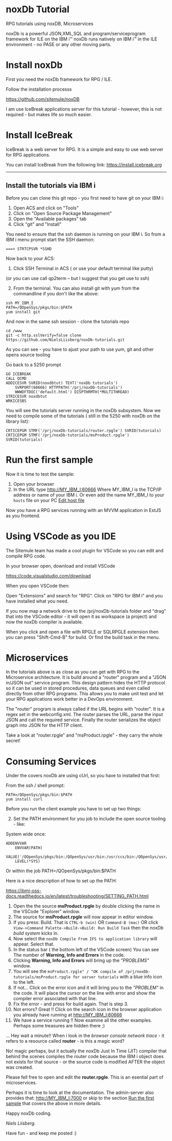 # noxDb Tutorial 
RPG tutorials using noxDB, Microservices

noxDb is a powerful JSON,XML,SQL and program/serviceprogram framework for ILE on the IBM i™
noxDb runs natively on IBM i™ in the ILE environment - no PASE or any other moving parts.

# Install noxDb
First you need the noxDb framework for RPG / ILE. 

Follow the installation processs 

https://github.com/sitemule/noxDB


I am use IceBreak applications server for this tutorial - however, this is not required - but makes life so much easier.

# Install IceBreak
IceBreak is a web server for RPG. It is a simple and easy to use web server for RPG applications.

You can install IceBreak from the following link:
https://install.icebreak.org



___
## Install the tutorials via IBM i

Before you can clone this git repo - you first need to have git on your IBM i:

1) Open ACS and click on "Tools"
2) Click on "Open Source Package Management"
3) Open the "Available packages" tab
4) Click "git" and "Install"

You need to ensure that the ssh daemon is running on your IBM i. So from a IBM i menu prompt start the SSH daemon:

```
===> STRTCPSVR *SSHD
```

Now back to your ACS:

1) Click SSH Terminal in ACS ( or use your default terminal like putty) 

(or you can use call qp2term – but I suggest that you get use to ssh)

2) From the terminal. You can also install git with yum from the commandline if you don't like the above:  
```
ssh MY_IBM_I
PATH=/QOpenSys/pkgs/bin:$PATH
yum install git
```
And now in the same ssh session - clone the tutorials repo 
```
cd /www
git -c http.sslVerify=false clone https://github.com/NielsLiisberg/noxDb-tutorials.git
```
As you can see - you have to ajust your path to use yum, git and other opens source tooling  

Go back to a 5250 prompt
```
GO ICEBREAK 
CALL QCMD
ADDICESVR SVRID(noxdbtut) TEXT('noxDb tutorials') 
    SVRPORT(60666) HTTPPATH('/prj/noxDb-tutorials') 
    WWWDFTDOC('default.html') DISPTHRMTH(*MULTITHREAD)         
STRICESVR noxdbtut
WRKICESBS 
```
You will see the tutorials server running in the noxDb subsystem. Now we need to compile some of the tutorials ( still in the 5250 with noxDb on the library list):

```
CRTICEPGM STMF('/prj/noxDb-tutorials/router.rpgle') SVRID(tutorials)
CRTICEPGM STMF('/prj/noxDb-tutorials/msProduct.rpgle') SVRID(tutorials)
```

# Run the first sample
Now it is time to test the sample:

1) Open your browser
2) In the URL type [http://MY_IBM_I:60666](http://MY_IBM_I:60666)  Where MY_IBM_I is the TCP/IP address or name of your IBM i. Or even add the name MY_IBM_I to your ```hosts``` file on your PC 
[Edit host file](https://www.howtogeek.com/howto/27350/beginner-geek-how-to-edit-your-hosts-file/)

Now you have a RPG services running with an MVVM application in ExtJS as you frontend.

# Using VSCode as you IDE
The Sitemule team has made a cool plugin for VSCode so you can edit and compile RPG code.

In your browser open, download and install VSCode 

https://code.visualstudio.com/download


When you open VSCode then:

Open "Extensions" and search for "RPG".
Click on "RPG for IBM i" and you have installed what you need.

If you now map a network drive to the /prj/noxDb-tutorials folder and "drag" that into the VSCode editor - it will open it as workspace (a project) and now the noxDb compiler is available.

When you click and open a file with RPGLE or SQLRPGLE extension then you can press "Shift-Cmd-B" for build. Or find the build task in the menu.

# Microservices
In the tutorials above is as close as you can get with RPG to the Microservice architecture. It is build around a "router" program and a "JSON in/JSON out" service program. This design pattern hides the HTTP protocol so it can be used in stored procedures, data queues and even called directly from other RPG programs. This allows you to make unit test and let your RPG applications work better in a DevOps environment.

The "router" program is always called if the URL begins with "router". It is a regex set in the webconfig.xml. The router parses the URL, parse the input JSON and call the required service. Finally the router serializes the object graph into JSON for the HTTP client.

Take a look at "router.rpgle" and "msProduct.rpgle" - they carry the whole secret!


# Consuming Services
Under the covers noxDb are using cUrl, so you have to installed that first:

From the ssh / shell prompt:
```
PATH=/QOpenSys/pkgs/bin:$PATH
yum install curl
```
Before you run the client example you have to set up two things: 

2) Set the PATH environment for you job to include the open source tooling - like:

System wide once:

```
ADDENVVAR 
    ENVVAR(PATH) 
    VALUE('/QOpenSys/pkgs/bin:/QOpenSys/usr/bin:/usr/ccs/bin:/QOpenSys/usr/bin/X11:/usr/sbin:.:/usr/bin')
    LEVEL(*SYS)                                                   
```

Or within the job
PATH=/QOpenSys/pkgs/bin:$PATH

Here is a nice description of how to set up the PATH:

https://ibmi-oss-docs.readthedocs.io/en/latest/troubleshooting/SETTING_PATH.html



1. Open the the source **msProduct.rpgle** by double clicking the name in the VSCode "Explorer" window.
2. The source for **msProduct.rpgle**  will now appear in editor window.
3. If you press: Build. That is ```CTRL-b (win)``` OR ```Command-B (mac)```  OR click ```View->Command Palette->Build->Build: Run Build Task``` then the *noxDb build system* kicks in.
4. Now select the ```noxDb Compile From IFS to application library``` will appear. Select that.
5. In the status bar ( the bottom left of the VSCode screen) You can see The number of **Warning, Info and Errors** in the code.
6. Clicking  **Warning, Info and Errors** will bring up the *"PROBLEMS"* window.
7. You will see the ```msProduct.rpgle" / "OK compile of /prj/noxDb-tutorials/msProduct.rpgle for server tutorials``` with a blue info icon to the left.
8. If not... Click on the error icon and it will bring you to the *"PROBLEM"* in the code. It will place the cursor on the line with error and show the compiler error associated with that line.
9. Fix the error - and press <CTRL-b> for build again. That is step 3.
10. Not errors? Great !! Click on the search icon in the browser application you already have running at [http://MY_IBM_I:60666](http://MY_IBM_I:60666) 
11. We have a service running !! Now examine all the other examples. Perhaps some treasures are hidden there ;) 


... Hey wait a minute!! When i look in the *browser console network trace* - it refers to a resource called **router** - is this a magic word? 

No! magic perhaps, but it actually the noxDb Just In Time (JIT) compiler that behind the scenes compiles the router code because the IBM i object does not exists for that source - or the source code is  modified AFTER the object was created. 

Please fell free to open and edit the **router.rpgle**. This is an esential part of microservices.   

Perhaps it is time to look at the documentation. The admin-server also provides that: [http://MY_IBM_I:7000](http://MY_IBM_I:7000)  or skip to the section [Run the first sample](#Run-the-first-sample) that covers the above in more details.



Happy noxDb coding.

*Niels Liisberg.*




Have fun - and keep me posted :)




